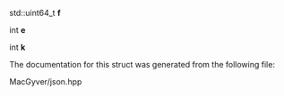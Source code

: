 <div id="structdetail_1_1dtoa__impl_1_1cached__power">

</div>

<span id="structdetail_1_1dtoa__impl_1_1cached__power"
label="structdetail_1_1dtoa__impl_1_1cached__power"></span>

<div class="DoxyCompactItemize">

<span id="structdetail_1_1dtoa__impl_1_1cached__power_a1e1bc1d228d8e54dc830fe6ef719eecf"
label="structdetail_1_1dtoa__impl_1_1cached__power_a1e1bc1d228d8e54dc830fe6ef719eecf"></span>
std::uint64_t **f**

<span id="structdetail_1_1dtoa__impl_1_1cached__power_a96cc75e988a7e08e2de93db20024e7df"
label="structdetail_1_1dtoa__impl_1_1cached__power_a96cc75e988a7e08e2de93db20024e7df"></span>
int **e**

<span id="structdetail_1_1dtoa__impl_1_1cached__power_ae9c889d5fc4427f633ec23044e986755"
label="structdetail_1_1dtoa__impl_1_1cached__power_ae9c889d5fc4427f633ec23044e986755"></span>
int **k**

</div>

The documentation for this struct was generated from the following file:

<div class="DoxyCompactItemize">

MacGyver/json.hpp

</div>
